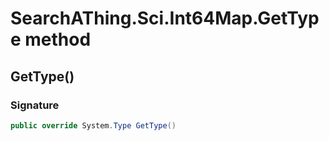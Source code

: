 # SearchAThing.Sci.Int64Map.GetType method
## GetType()
### Signature
```csharp
public override System.Type GetType()
```

